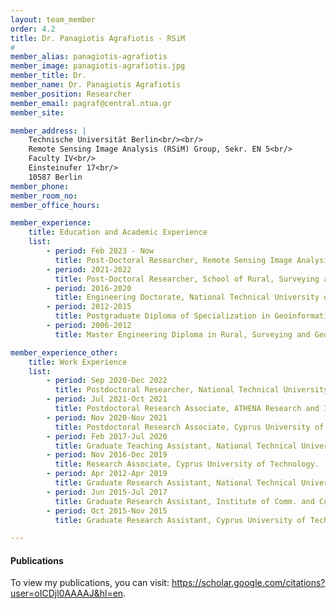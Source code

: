```yaml
---
layout: team_member
order: 4.2
title: Dr. Panagiotis Agrafiotis - RSiM
#
member_alias: panagiotis-agrafiotis
member_image: panagiotis-agrafiotis.jpg
member_title: Dr.
member_name: Dr. Panagiotis Agrafiotis
member_position: Researcher
member_email: pagraf@central.ntua.gr
member_site:

member_address: |
    Technische Universität Berlin<br/><br/>
    Remote Sensing Image Analysis (RSiM) Group, Sekr. EN 5<br/>
    Faculty IV<br/>
    Einsteinufer 17<br/>
    10587 Berlin
member_phone: 
member_room_no: 
member_office_hours:

member_experience:
    title: Education and Academic Experience
    list:
        - period: Feb 2023 - Now
          title: Post-Doctoral Researcher, Remote Sensing Image Analysis Group (RSiM), TU Berlin, Berlin, Germany.
        - period: 2021-2022
          title: Post-Doctoral Researcher, School of Rural, Surveying and Geoinformatics Engineering, National Technical University of Athens, Greece.
        - period: 2016-2020
          title: Engineering Doctorate, National Technical University of Athens, Greece.
        - period: 2012-2015
          title: Postgraduate Diploma of Specialization in Geoinformatics, National Technical University of Athens, Greece.
        - period: 2006-2012
          title: Master Engineering Diploma in Rural, Surveying and Geoinformatics Engineering, National Technical University of Athens, Greece.

member_experience_other:
    title: Work Experience
    list:
        - period: Sep 2020-Dec 2022
          title: Postdoctoral Researcher, National Technical University of Athens.
        - period: Jul 2021-Oct 2021
          title: Postdoctoral Research Associate, ATHENA Research and Innovation Center.
        - period: Nov 2020-Nov 2021
          title: Postdoctoral Research Associate, Cyprus University of Technology.
        - period: Feb 2017-Jul 2020
          title: Graduate Teaching Assistant, National Technical University of Athens.
        - period: Nov 2016-Dec 2019
          title: Research Associate, Cyprus University of Technology.
        - period: Apr 2012-Apr 2019
          title: Graduate Research Assistant, National Technical University of Athens.
        - period: Jun 2015-Jul 2017
          title: Graduate Research Assistant, Institute of Comm. and Computer Systems.
        - period: Oct 2015-Nov 2015
          title: Graduate Research Assistant, Cyprus University of Technology .

---
```


<h4 class="mt-4">Publications</h4>
  <p>To view my publications, you can visit: <a href="https://scholar.google.com/citations?user=l2JMlnIAAAAJ&hl=en" target="_blank">https://scholar.google.com/citations?user=oICDjl0AAAAJ&hl=en</a>.</p>
